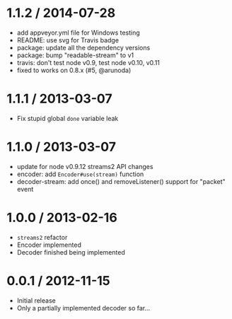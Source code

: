 
1.1.2 / 2014-07-28
==================

  * add appveyor.yml file for Windows testing
  * README: use svg for Travis badge
  * package: update all the dependency versions
  * package: bump "readable-stream" to v1
  * travis: don't test node v0.9, test node v0.10, v0.11
  * fixed to works on 0.8.x (#5, @arunoda)

1.1.1 / 2013-03-07
==================

  * Fix stupid global `done` variable leak

1.1.0 / 2013-03-07
==================

  * update for node v0.9.12 streams2 API changes
  * encoder: add `Encoder#use(stream)` function
  * decoder-stream: add once() and removeListener() support for "packet" event

1.0.0 / 2013-02-16
==================

  * `streams2` refactor
  * Encoder implemented
  * Decoder finished being implemented

0.0.1 / 2012-11-15
==================

  * Initial release
  * Only a partially implemented decoder so far...
